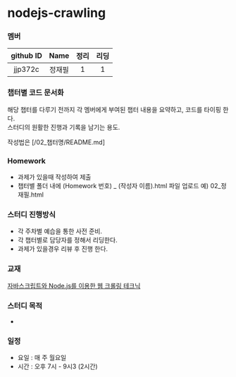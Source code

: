 # nodejs-crawling

### 멤버
github ID  |  Name  | 정리 | 리딩
:---:     | :---:  | :---: | :---:
jjp372c | 정재필 | 1 |  1


### 챕터별 코드 문서화
해당 챕터를 다루기 전까지 각 멤버에게 부여된 챕터 내용을 요약하고, 코드를 타이핑 한다.  
스터디의 원활한 진행과 기록을 남기는 용도.

작성법은 [/02_챕터명/README.md]

### Homework
- 과제가 있을때 작성하여 제출
- 챕터별 폴더 내에 (Homework 번호) _ (작성자 이름).html 파일 업로드 예) 02_정재필.html

### 스터디 진행방식
- 각 주차별 예습을 통한 사전 준비.
- 각 챕터별로 담당자를 정해서 리딩한다.
- 과제가 있을경우 리뷰 후 진행 한다.

### 교재
[자바스크립트와 Node.js를 이용한 웹 크롤링 테크닉](http://www.kyobobook.co.kr/product/detailViewKor.laf?mallGb=KOR&ejkGb=KOR&orderClick=LEB&barcode=9791185890661)


### 스터디 목적
- 

### 일정
- 요일 : 매 주 월요일
- 시간 : 오후 7시 - 9시3 (2시간)

